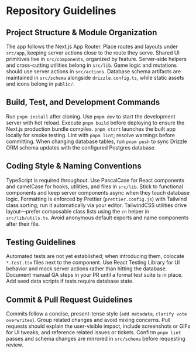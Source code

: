 # Repository Guidelines

## Project Structure & Module Organization
The app follows the Next.js App Router. Place routes and layouts under `src/app`, keeping server actions close to the route they serve. Shared UI primitives live in `src/components`, organized by feature. Server-side helpers and cross-cutting utilities belong in `src/lib`. Game logic and mutations should use server actions in `src/actions`. Database schema artifacts are maintained in `src/schema` alongside `drizzle.config.ts`, while static assets and icons belong in `public/`.

## Build, Test, and Development Commands
Run `pnpm install` after cloning. Use `pnpm dev` to start the development server with hot reload. Execute `pnpm build` before deploying to ensure the Next.js production bundle compiles. `pnpm start` launches the built app locally for smoke testing. Lint with `pnpm lint`; resolve warnings before committing. When changing database tables, run `pnpm push` to sync Drizzle ORM schema updates with the configured Postgres database.

## Coding Style & Naming Conventions
TypeScript is required throughout. Use PascalCase for React components and camelCase for hooks, utilities, and files in `src/lib`. Stick to functional components and keep server components async when they touch database logic. Formatting is enforced by Prettier (`prettier.config.js`) with Tailwind class sorting; run it automatically via your editor. TailwindCSS utilities drive layout—prefer composable class lists using the `cn` helper in `src/lib/utils.ts`. Avoid anonymous default exports and name components after their file.

## Testing Guidelines
Automated tests are not yet established; when introducing them, colocate `*.test.tsx` files next to the component. Use React Testing Library for UI behavior and mock server actions rather than hitting the database. Document manual QA steps in your PR until a formal test suite is in place. Add seed data scripts if tests require database state.

## Commit & Pull Request Guidelines
Commits follow a concise, present-tense style (`add metadata`, `clarify vote overwrites`). Group related changes and avoid mixing concerns. Pull requests should explain the user-visible impact, include screenshots or GIFs for UI tweaks, and reference related issues or tickets. Confirm `pnpm lint` passes and schema changes are mirrored in `src/schema` before requesting review.
